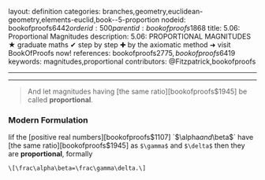 layout: definition
categories: branches,geometry,euclidean-geometry,elements-euclid,book--5-proportion
nodeid: bookofproofs$6442
orderid: 500
parentid: bookofproofs$1868
title: 5.06: Proportional Magnitudes
description: 5.06: PROPORTIONAL MAGNITUDES &#9733; graduate maths &#10004; step by step &#10010; by the axiomatic method &#10140; visit BookOfProofs now!
references: bookofproofs$2775,bookofproofs$6419
keywords: magnitudes,proportional
contributors: @Fitzpatrick,bookofproofs

---


---



> And let magnitudes having [the same ratio][bookofproofs$1945] be called **proportional**.

### Modern Formulation

Iif the [positive real numbers][bookofproofs$1107] `$\alpha$` and `$\beta$` have [the same ratio][bookofproofs$1945] as `$\gamma$` and `$\delta$` then they are **proportional**, formally

`\[\frac\alpha\beta=\frac\gamma\delta.\]`
